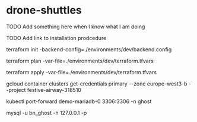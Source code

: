 # drone-shuttles

TODO Add something here when I know what I am doing

TODO Add link to installation prodcedure

terraform init -backend-config=./environments/dev/backend.config

terraform plan -var-file=./environments/dev/terraform.tfvars

terraform apply -var-file=./environments/dev/terraform.tfvars

gcloud container clusters get-credentials primary --zone europe-west3-b --project festive-airway-318510

kubectl port-forward demo-mariadb-0 3306:3306 -n ghost

mysql -u bn_ghost -h 127.0.0.1 -p